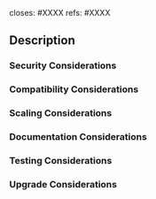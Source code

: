 <!-- < < < < < < < < < < < < < < < < < < < < < < < < < < < < < < < < < ☺
v                               ✰  Thanks for creating a PR! ✰
☺ > > > > > > > > > > > > > > > > > > > > > > > > > > > > > > > > >  -->

<!-- Most PRs should close a specific Issue. All PRs should at least reference one or more Issues. Edit and/or delete the following lines as appropriate (note: you don't need both `refs` and `closes` for the same one): -->

closes: #XXXX
refs: #XXXX

## Description

<!-- Add a description of the changes that this PR introduces and the files that are the most critical to review.  -->

### Security Considerations

<!-- Does this change introduce new assumptions or dependencies that, if violated, could introduce security vulnerabilities? How does this PR change the boundaries between mutually-suspicious components? What new authorities are introduced by this change, perhaps by new API calls?  -->

### Compatibility Considerations

<!-- Does this change break any prior usage patterns? Does this change allow usage patterns to evolve? -->

### Scaling Considerations

<!-- Does this change require or encourage significant increase in consumption of CPU cycles, RAM, on-chain storage, message exchanges, or other scarce resources? If so, can that be prevented or mitigated? -->

### Documentation Considerations

<!-- Give our docs folks some hints about what needs to be described to downstream users.  Backwards compatibility: what happens to existing data or deployments when this code is shipped? Do we need to instruct users to do something to upgrade their saved data? If there is no upgrade path possible, how bad will that be for users?  -->

### Testing Considerations

<!-- Every PR should of course come with tests of its own functionality. What additional tests are still needed beyond those unit tests? How does this affect CI, other test automation, or the testnet?  -->

### Upgrade Considerations

<!-- What aspects of this PR are relevant to upgrading live production systems, and how should they be addressed? -->
